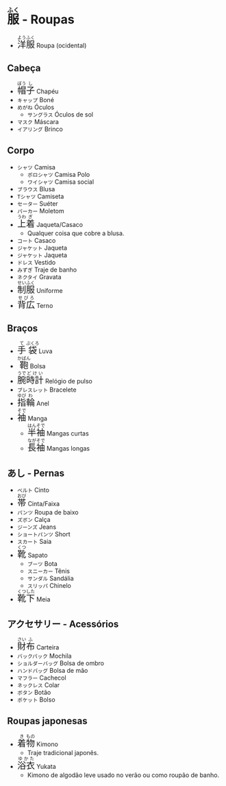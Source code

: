 # <ruby>服<rt>ふく</rt></ruby> - Roupas

-   <font size="5"><code><ruby>洋<rt>よう</rt>服<rt>ふく</rt></ruby></code></font> Roupa (ocidental)

## Cabeça

-   <font size="5"><code><ruby>帽<rt>ぼう</rt>子<rt>し</rt></ruby></code></font> Chapéu
-   `キャップ` Boné
-   `めがね` Óculos
    -   `サングラス` Óculos de sol
-   `マスク` Máscara
-   `イアリング` Brinco

## Corpo

-   `シャツ` Camisa
    -   `ポロシャツ` Camisa Polo
    -   `ワイシャツ` Camisa social
-   `ブラウス` Blusa
-   `Tシャツ` Camiseta
-   `セーター` Suéter
-   `パーカー` Moletom
-   <font size="5"><code><ruby>上<rt>うわ</rt>着<rt>ぎ</rt></ruby></code></font> Jaqueta/Casaco
    -   Qualquer coisa que cobre a blusa.
-   `コート` Casaco
-   `ジャケット` Jaqueta
-   `ジャケット` Jaqueta
-   `ドレス` Vestido
-   `みずぎ` Traje de banho
-   `ネクタイ` Gravata
-   <font size="5"><code><ruby>制<rt>せい</rt>服<rt>ふく</rt></ruby></code></font> Uniforme
-   <font size="5"><code><ruby>背広<rt>せびろ</rt></ruby></code></font> Terno

## Braços

-   <font size="5"><code><ruby>手<rt>て</rt>袋<rt>ぶくろ</rt></ruby></code></font> Luva
-   <font size="5"><code><ruby>鞄<rt>かばん</rt></ruby></code></font> Bolsa
-   <font size="5"><code><ruby>腕<rt>うで</rt>時計<rt>どけい</rt></ruby></code></font> Relógio de pulso
-   `ブレスレット` Bracelete
-   <font size="5"><code><ruby>指<rt>ゆび</rt>輪<rt>わ</rt></ruby></code></font> Anel
-   <font size="5"><code><ruby>袖<rt>そで</rt></ruby></code></font> Manga
    -   <font size="5"><code><ruby>半<rt>はん</rt>袖<rt>そで</rt></ruby></code></font> Mangas curtas
    -   <font size="5"><code><ruby>長<rt>なが</rt>袖<rt>そで</rt></ruby></code></font> Mangas longas

## あし - Pernas

-   `ベルト` Cinto
-   <font size="5"><code><ruby>帯<rt>おび</rt></ruby></code></font> Cinta/Faixa
-   `パンツ` Roupa de baixo
-   `ズボン` Calça
-   `ジーンズ` Jeans
-   `ショートパンツ` Short
-   `スカート` Saia
-   <font size="5"><code><ruby>靴<rt>くつ</rt></ruby></code></font> Sapato
    -   `ブーツ` Bota
    -   `スニーカー` Tênis
    -   `サンダル` Sandália
    -   `スリッパ` Chinelo
-   <font size="5"><code><ruby>靴<rt>くつ</rt>下<rt>した</rt></ruby></code></font> Meia

## アクセサリー - Acessórios

-   <font size="5"><code><ruby>財<rt>さい</rt>布<rt>ふ</rt></ruby></code></font> Carteira
-   `バックパック` Mochila
-   `ショルダーバッグ` Bolsa de ombro
-   `ハンドバッグ` Bolsa de mão
-   `マフラー` Cachecol
-   `ネックレス` Colar
-   `ボタン` Botão
-   `ポケット` Bolso

## Roupas japonesas

-   <font size="5"><code><ruby>着<rt>き</rt>物<rt>もの</rt></ruby></code></font> Kimono
    -   Traje tradicional japonês.
-   <font size="5"><code><ruby>浴衣<rt>ゆかた</rt></ruby></code></font> Yukata
    -   Kimono de algodão leve usado no verão ou como roupão de banho.
